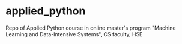 # applied_python
Repo of Applied Python course in online master's program "Machine Learning and Data-Intensive Systems", CS faculty, HSE
